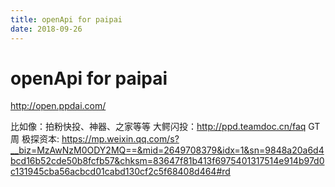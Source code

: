 ```yaml
---
title: openApi for paipai
date: 2018-09-26
---
```

# openApi for paipai
http://open.ppdai.com/

比如像：拍粉快投、神器、之家等等
大鳄闪投：http://ppd.teamdoc.cn/faq
GT周 极探资本: https://mp.weixin.qq.com/s?__biz=MzAwNzM0ODY2MQ==&mid=2649708379&idx=1&sn=9848a20a6d4bcd16b52cde50b8fcfb57&chksm=83647f81b413f6975401317514e914b97d0c131945cba56acbcd01cabd130cf2c5f68408d464#rd